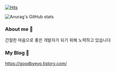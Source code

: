 <!--
### Effort With  👋

**goodbyeyo/goodbyeyo** is a ✨ _special_ ✨ repository because its `README.md` (this file) appears on your GitHub profile.

Here are some ideas to get you started:

- 🔭 I’m currently working on ...
- 🌱 I’m currently learning ...
- 👯 I’m looking to collaborate on ...
- 🤔 I’m looking for help with ...
- 💬 Ask me about ...
- 📫 How to reach me: ...
- 😄 Pronouns: ...
- ⚡ Fun fact: ...
lightgrey
![header](https://img.shields.io/badge/Oracle-blue)
![header](https://img.shields.io/badge/PostgreSQL-blue)
![header](https://img.shields.io/badge/MySQL-blue)
-->
<!--
### FaborTech  List

![header](https://img.shields.io/badge/Java-red)
![header](https://img.shields.io/badge/Kotlin-orange)
![header](https://img.shields.io/badge/Spring-pink)
![header](https://img.shields.io/badge/SpringDataJPA-pink)
![header](https://img.shields.io/badge/SpringBatch-pink)
![header](https://img.shields.io/badge/Javascript-yellowgreen)
![header](https://img.shields.io/badge/Vuejs-yellowgreen)
![header](https://img.shields.io/badge/Thymeleaf-yellowgreen)
![header](https://img.shields.io/badge/Webpack-green)

![header](https://img.shields.io/badge/Kafka(learning)-grey)
![header](https://img.shields.io/badge/RabbitMq-grey)
![header](https://img.shields.io/badge/Jenkins-blue)
![header](https://img.shields.io/badge/Rundeck-blue)
![header](https://img.shields.io/badge/Git-skyblue)

### Languages

![Top Langs](https://github-readme-stats.vercel.app/api/top-langs/?username=goodbyeyo&layout=compact&theme=dark)

### Activity
<tr/>
-->


<div align=left>
	
 [![Hits](https://hits.seeyoufarm.com/api/count/incr/badge.svg?url=https%3A%2F%2Fgithub.com%2Fgoodbyeyo%2F&count_bg=%2309D9C3&title_bg=%2337ACDF&icon=adblock.svg&icon_color=%23EBE9E7&title=hits&edge_flat=true)](https://hits.seeyoufarm.com)
	
  </div>

![Anurag's GitHub stats](https://github-readme-stats.vercel.app/api?username=goodbyeyo&&amp;bg_color=30,e96443,904e95&amp;title_color=fff&amp;text_color=fff")


### About me 💬 
간절한 마음으로 좋은 개발자가 되기 위해 노력하고 있습니다



### My Blog 💬
https://goodbyeyo.tistory.com/



<!--
https://img.shields.io/badge/Blog-?style=flat-square&logo=쓰고싶은 아이콘이름&logoColor=white&link=너의링크

-->

